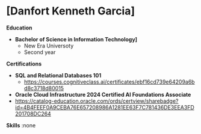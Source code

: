 # **[Danfort Kenneth Garcia]**


**Education**

* **Bachelor of Science in Information Technology]**
  * New Era Universoty
  * Second year

**Certifications**

 * **SQL and Relational Databases 101**
   * https://courses.cognitiveclass.ai/certificates/ebf16cd739e64209a6bd8c3718d80015
  * **Oracle Cloud Infrastructure 2024 Certified AI Foundations Associate**
  * https://catalog-education.oracle.com/ords/certview/sharebadge?id=4B4FEEF0A9CEBA76E657208986A1281EE63F7C781436DE3EEA3FD201708DC264


**Skills** :none 


<!--
**danfortkenneth/danfortkenneth** is a ✨ _special_ ✨ repository because its `README.md` (this file) appears on your GitHub profile.

Here are some ideas to get you started:

- 🔭 I’m currently working on ...
- 🌱 I’m currently learning ...
- 👯 I’m looking to collaborate on ...
- 🤔 I’m looking for help with ...
- 💬 Ask me about ...
- 📫 How to reach me: ...
- 😄 Pronouns: ...
- ⚡ Fun fact: ...
-->
